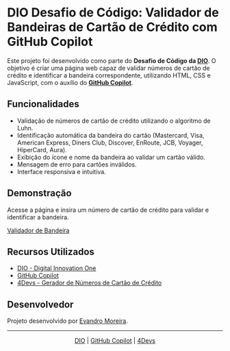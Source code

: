 # DIO Desafio de Código: Validador de Bandeiras de Cartão de Crédito com GitHub Copilot

Este projeto foi desenvolvido como parte do **Desafio de Código da [DIO](https://www.dio.me/)**. O objetivo é criar uma página web capaz de validar números de cartão de crédito e identificar a bandeira correspondente, utilizando HTML, CSS e JavaScript, com o auxílio do **[GitHub Copilot](https://github.com/features/copilot)**.

## Funcionalidades

- Validação de números de cartão de crédito utilizando o algoritmo de Luhn.
- Identificação automática da bandeira do cartão (Mastercard, Visa, American Express, Diners Club, Discover, EnRoute, JCB, Voyager, HiperCard, Aura).
- Exibição do ícone e nome da bandeira ao validar um cartão válido.
- Mensagem de erro para cartões inválidos.
- Interface responsiva e intuitiva.

## Demonstração

Acesse a página e insira um número de cartão de crédito para validar e identificar a bandeira.

[Validador de Bandeira](https://evandromef.github.io/DIO-Validador-Cartao-Credito)

## Recursos Utilizados

- [DIO - Digital Innovation One](https://www.dio.me/)
- [GitHub Copilot](https://github.com/features/copilot)
- [4Devs - Gerador de Números de Cartão de Crédito](https://www.4devs.com.br/gerador_de_numero_cartao_credito)

## Desenvolvedor

Projeto desenvolvido por [Evandro Moreira](https://www.linkedin.com/in/evandromef).

---

<p align="center">
  <a href="https://www.dio.me/">DIO</a> |
  <a href="https://github.com/features/copilot">GitHub Copilot</a> |
  <a href="https://www.4devs.com.br/gerador_de_numero_cartao_credito">4Devs</a>
</p>
